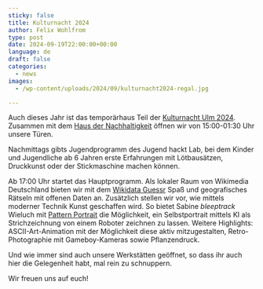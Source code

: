 ```yaml
---
sticky: false
title: Kulturnacht 2024
author: Felix Wohlfrom
type: post
date: 2024-09-19T22:00:00+00:00
language: de
draft: false
categories:
  - news
images: 
  - /wp-content/uploads/2024/09/kulturnacht2024-regal.jpg

---
```

Auch dieses Jahr ist das temporärhaus Teil der [Kulturnacht Ulm 2024][1]. Zusammen mit dem [Haus der Nachhaltigkeit][2] öffnen wir von 15:00-01:30 Uhr unsere Türen.

Nachmittags gibts Jugendprogramm des Jugend hackt Lab, bei dem Kinder und Jugendliche ab 6 Jahren erste Erfahrungen mit Lötbausätzen, Druckkunst oder der Stickmaschine machen können.

Ab 17:00 Uhr startet das Hauptprogramm. Als lokaler Raum von Wikimedia Deutschland bieten wir mit dem [Wikidata Guessr][3] Spaß und geografisches Rätseln mit offenen Daten an. Zusätzlich stellen wir vor, wie mittels moderner Technik Kunst geschaffen wird. So bietet Sabine *bleeptrack* Wieluch mit [Pattern Portrait][4] die Möglichkeit, ein Selbstportrait mittels KI als Strichzeichnung von einem Roboter zeichnen zu lassen. Weitere Highlights: ASCII-Art-Animation mit der Möglichkeit diese aktiv mitzugestalten, Retro-Photographie mit Gameboy-Kameras sowie Pflanzendruck.

Und wie immer sind auch unsere Werkstätten geöffnet, so dass ihr auch hier die Gelegenheit habt, mal rein zu schnuppern.

Wir freuen uns auf euch!

 [1]: https://kulturnacht-ulm.de/web/kulturnacht/index.php
 [2]: https://www.h-d-n.org/
 [3]: https://guessr.blinry.org
 [4]: https://bleeptrack.de/projects/patternportrait/

